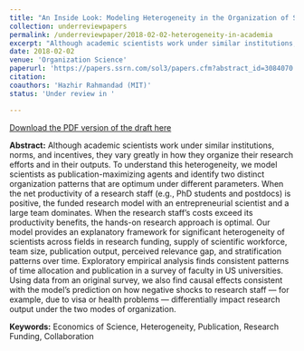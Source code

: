 ```yaml
---
title: "An Inside Look: Modeling Heterogeneity in the Organization of Scientific Work"
collection: underreviewpapers
permalink: /underreviewpaper/2018-02-02-heterogeneity-in-academia
excerpt: "Although academic scientists work under similar institutions, norms, and incentives, they vary greatly in how they organize their research efforts and in their outputs. To understand this heterogeneity, we model scientists as publication-maximizing agents and identify two distinct organization patterns that are optimum under different parameters. When the net productivity of a research staff (e.g., PhD students and postdocs) is positive, the funded research model with an entrepreneurial scientist and a large team dominates. When the research staff’s costs exceed its productivity benefits, the hands-on research approach is optimal. Our model provides an explanatory framework for significant heterogeneity of scientists across fields in research funding, supply of scientific workforce, team size, publication output, perceived relevance gap, and stratification patterns over time. Exploratory empirical analysis finds..."
date: 2018-02-02
venue: 'Organization Science'
paperurl: 'https://papers.ssrn.com/sol3/papers.cfm?abstract_id=3084070'
citation:
coauthors: 'Hazhir Rahmandad (MIT)'
status: 'Under review in '

---
```

[Download the PDF version of the draft here](/files/organization_of_scientific_work.pdf)

<b>Abstract:</b> Although academic scientists work under similar institutions, norms, and incentives, they vary greatly in how they organize their research efforts and in their outputs. To understand this heterogeneity, we model scientists as publication-maximizing agents and identify two distinct organization patterns that are optimum under different parameters. When the net productivity of a research staff (e.g., PhD students and postdocs) is positive, the funded research model with an entrepreneurial scientist and a large team dominates. When the research staff’s costs exceed its productivity benefits, the hands-on research approach is optimal. Our model provides an explanatory framework for significant heterogeneity of scientists across fields in research funding, supply of scientific workforce, team size, publication output, perceived relevance gap, and stratification patterns over time. Exploratory empirical analysis finds consistent patterns of time allocation and publication in a survey of faculty in US universities. Using data from an original survey, we also find causal effects consistent with the model’s prediction on how negative shocks to research staff — for example, due to visa or health problems — differentially impact research output under the two modes of organization.

<b>Keywords:</b> Economics of Science, Heterogeneity, Publication, Research Funding, Collaboration
